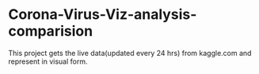 # Corona-Virus-Viz-analysis-comparision
This project gets the live data(updated every 24 hrs) from kaggle.com and represent in visual form.
